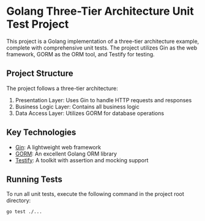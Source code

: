 # Golang Three-Tier Architecture Unit Test Project

This project is a Golang implementation of a three-tier architecture example, complete with comprehensive unit tests. The project utilizes Gin as the web framework, GORM as the ORM tool, and Testify for testing.

## Project Structure

The project follows a three-tier architecture:

1. Presentation Layer: Uses Gin to handle HTTP requests and responses
2. Business Logic Layer: Contains all business logic
3. Data Access Layer: Utilizes GORM for database operations

## Key Technologies

- [Gin](https://github.com/gin-gonic/gin): A lightweight web framework
- [GORM](https://gorm.io): An excellent Golang ORM library
- [Testify](https://github.com/stretchr/testify): A toolkit with assertion and mocking support

## Running Tests

To run all unit tests, execute the following command in the project root directory:

```bash
go test ./...
```
